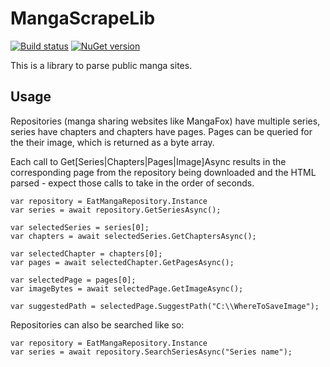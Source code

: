 # MangaScrapeLib

[![Build status](https://ci.appveyor.com/api/projects/status/sv7vl92s8128k6ak?svg=true)](https://ci.appveyor.com/project/Aftnet/mangascrapelib)
[![NuGet version](https://img.shields.io/nuget/v/MangaScrapeLib.svg)](https://www.nuget.org/packages/MangaScrapeLib/)

This is a library to parse public manga sites.

## Usage

Repositories (manga sharing websites like MangaFox) have multiple series, series have chapters and chapters have pages.
Pages can be queried for the their image, which is returned as a byte array.

Each call to Get[Series|Chapters|Pages|Image]Async results in the corresponding page from the repository being downloaded and the HTML parsed - expect those calls to take in the order of seconds.

```
var repository = EatMangaRepository.Instance
var series = await repository.GetSeriesAsync();

var selectedSeries = series[0];
var chapters = await selectedSeries.GetChaptersAsync();

var selectedChapter = chapters[0];
var pages = await selectedChapter.GetPagesAsync();

var selectedPage = pages[0];
var imageBytes = await selectedPage.GetImageAsync();

var suggestedPath = selectedPage.SuggestPath("C:\\WhereToSaveImage");
```

Repositories can also be searched like so:

```
var repository = EatMangaRepository.Instance
var series = await repository.SearchSeriesAsync("Series name");
```